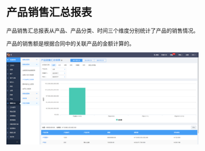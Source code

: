 # 产品销售汇总报表

产品销售汇总报表从产品、产品分类、时间三个维度分别统计了产品的销售情况。

产品的销售额是根据合同中的关联产品的金额计算的。

![](/assets/产品销售汇总.png)



